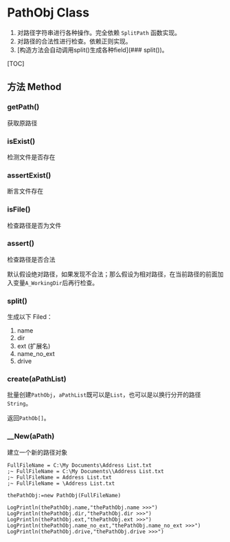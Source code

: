 # PathObj Class

1.  对路径字符串进行各种操作。完全依赖 `SplitPath` 函数实现。
2.  对路径的合法性进行检查。依赖正则实现。
3.  [构造方法会自动调用split()生成各种field](### split())。

[TOC]

## 方法 Method
### getPath()
获取原路径

### isExist()

检测文件是否存在

### assertExist()

断言文件存在

### isFile()

检查路径是否为文件

### assert()

检查路径是否合法

默认假设绝对路径，如果发现不合法；那么假设为相对路径，在当前路径的前面加入变量`A_WorkingDir`后再行检查。

### split()

生成以下 Filed：

1. name
2. dir
3. ext (扩展名)
4. name_no_ext
5. drive

### create(aPathList)

批量创建`PathObj`，`aPathList`既可以是`List`，也可以是以换行分开的路径`String`。

返回`PathOb[]`。

### __New(aPath)

建立一个新的路径对象

```autohotkey
FullFileName = C:\My Documents\Address List.txt
;~ FullFileName = C:\My Documents\\Address List.txt
;~ FullFileName = Address List.txt
;~ FullFileName = \Address List.txt

thePathObj:=new PathObj(FullFileName)

LogPrintln(thePathObj.name,"thePathObj.name >>>")
LogPrintln(thePathObj.dir,"thePathObj.dir >>>")
LogPrintln(thePathObj.ext,"thePathObj.ext >>>")
LogPrintln(thePathObj.name_no_ext,"thePathObj.name_no_ext >>>")
LogPrintln(thePathObj.drive,"thePathObj.drive >>>")
```